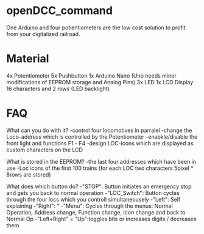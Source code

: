 # openDCC_command
One Arduino and four potientiometers are the low cost solution to profit from your digitalized railroad.

# Material
4x Potentiometer
5x Pushbutton
1x Arduino Nano (Uno needs minor modifications of EEPROM storage and Analog Pins)
3x LED
1x LCD Display 16 characters and 2 rows (LED backlight)

# FAQ
What can you do with it?
-control four locomotives in parralel
-change the Loco-address which is controlled by the Potentiometer
-enabkle/disable the front light and functions F1 - F4
-design LOC-icons which are displayed as custom characters on the LCD

What is stored in the EEPROM?
-the last four addresses which have been in use
-Loc icons of the first 100 trains (for each LOC two characters 5pixel * 8rows are stored)

What does which button do?
-"STOP":             Button initiates an emergency stop and gets you back to normal operation
-"LOC_Switch":       Button cycles through the four locs which you controll simultaneousely
-"Left":             Self explaining
-"Right":               "
-"Menu":             Cycles through the menus: Normal Operation, Address change, Function change, Icon change and back to Normal Op
-"Left+Right" = "Up":toggles bits  or  increases digits / decreases them
